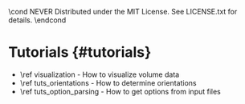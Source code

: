 \cond NEVER
Distributed under the MIT License.
See LICENSE.txt for details.
\endcond
# Tutorials {#tutorials}

- \ref visualization - How to visualize volume data
- \ref tuts_orientations - How to determine orientations
- \ref tuts_option_parsing - How to get options from input files
